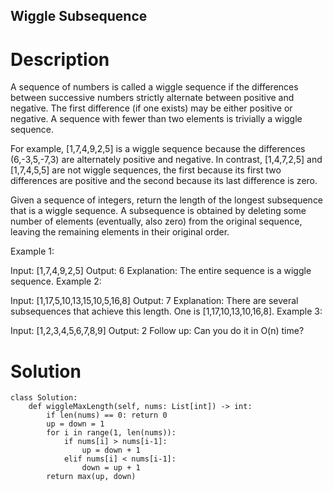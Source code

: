 Wiggle Subsequence
---

# Description
A sequence of numbers is called a wiggle sequence if the differences between successive numbers strictly alternate between positive and negative. The first difference (if one exists) may be either positive or negative. A sequence with fewer than two elements is trivially a wiggle sequence.

For example, [1,7,4,9,2,5] is a wiggle sequence because the differences (6,-3,5,-7,3) are alternately positive and negative. In contrast, [1,4,7,2,5] and [1,7,4,5,5] are not wiggle sequences, the first because its first two differences are positive and the second because its last difference is zero.

Given a sequence of integers, return the length of the longest subsequence that is a wiggle sequence. A subsequence is obtained by deleting some number of elements (eventually, also zero) from the original sequence, leaving the remaining elements in their original order.

Example 1:

Input: [1,7,4,9,2,5]
Output: 6
Explanation: The entire sequence is a wiggle sequence.
Example 2:

Input: [1,17,5,10,13,15,10,5,16,8]
Output: 7
Explanation: There are several subsequences that achieve this length. One is [1,17,10,13,10,16,8].
Example 3:

Input: [1,2,3,4,5,6,7,8,9]
Output: 2
Follow up:
Can you do it in O(n) time?

# Solution
```python3
class Solution:
    def wiggleMaxLength(self, nums: List[int]) -> int:
        if len(nums) == 0: return 0
        up = down = 1
        for i in range(1, len(nums)):
            if nums[i] > nums[i-1]:
                up = down + 1
            elif nums[i] < nums[i-1]:
                down = up + 1
        return max(up, down)
```
